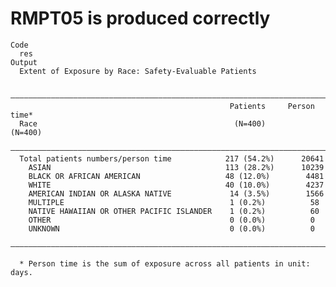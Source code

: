 # RMPT05 is produced correctly

    Code
      res
    Output
      Extent of Exposure by Race: Safety-Evaluable Patients
      
      ————————————————————————————————————————————————————————————————————————
                                                     Patients     Person time*
      Race                                            (N=400)       (N=400)   
      ————————————————————————————————————————————————————————————————————————
      Total patients numbers/person time            217 (54.2%)      20641    
        ASIAN                                       113 (28.2%)      10239    
        BLACK OR AFRICAN AMERICAN                   48 (12.0%)        4481    
        WHITE                                       40 (10.0%)        4237    
        AMERICAN INDIAN OR ALASKA NATIVE             14 (3.5%)        1566    
        MULTIPLE                                     1 (0.2%)          58     
        NATIVE HAWAIIAN OR OTHER PACIFIC ISLANDER    1 (0.2%)          60     
        OTHER                                        0 (0.0%)          0      
        UNKNOWN                                      0 (0.0%)          0      
      ————————————————————————————————————————————————————————————————————————
      
      * Person time is the sum of exposure across all patients in unit: days.

